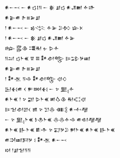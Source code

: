 <div class='block'>
<div class='line'>𒀭𒀸𒁁 𒀸 𒀭𒌓𒋙𒀀 𒀸 𒆜 𒋗𒌓 𒀭𒂗𒆤 𒅆𒈥</div>
<div class='line'>𒀭𒉌𒌑 𒉿𒊺𒅕𒋗</div>
<div class='line'>𒁹 𒀭𒀸𒁁 𒀸 𒌗𒋞 𒅆𒅕 𒊒𒁴 𒇽𒉽</div>
<div class='line'>𒁹 𒀭𒀸𒁁 𒀸 𒆜 𒋗𒌓 𒀭𒂗𒆤 𒅆𒅕</div>
<div class='line'>𒈗 𒌵𒆠 𒃮𒊑 𒉡 𒌇𒅆</div>
<div class='line'>𒀀𒁺 𒌓𒈨𒌍 𒐊 𒐋 𒀯𒀠𒈜 𒄿𒁉𒃻𒀜</div>
<div class='line'>𒀭𒉌𒌑 𒉿𒊺𒅕𒋗</div>
<div class='line'>𒁹 𒀯𒍚 𒀀𒈾 𒀯𒀠𒈜 𒋼𒄭</div>
<div class='line'>𒌨𒈬𒌑 𒌋 𒊓𒇷𒈬 𒀸 𒆳 𒅅𒅆</div>
<div class='line'>𒀭𒈨𒌍 𒁹 𒆳 𒃣 𒌇𒈨𒌍 𒅖𒋝𒆠 𒊑𒄣𒋼</div>
<div class='line'>𒄿𒈠𒀠𒇻𒌋 𒂙 𒆳 𒋛𒁲 𒈪𒉭 𒀭𒋾𒆷</div>
<div class='line'>𒀸 𒆳 𒅅𒈨𒌍 𒊩𒊯𒈨𒌍 𒊮𒊮𒅆𒈾 𒌑𒊕𒆷𒆷</div>
<div class='line'>𒀭𒈨𒌍 𒃲𒈨𒌍 𒀾𒋥 𒆳 𒍑𒃻𒊒 𒂍𒈨𒌍 𒀭𒈨𒌍 𒃲𒈨𒌍</div>
<div class='line'>𒌑𒋫𒀜𒁕𒃻 𒑱 𒀯𒍚 𒀭𒀸𒁁</div>
<div class='line'>𒊭 𒁹𒋗𒈠𒀀𒀀</div>
</div>